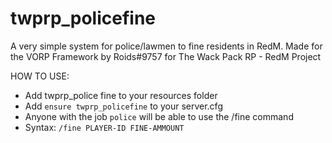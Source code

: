 # twprp_policefine
 A very simple system for police/lawmen to fine residents in RedM. Made for the VORP Framework by Roids#9757 for The Wack Pack RP - RedM Project
 
 HOW TO USE:
 
- Add twprp_police fine to your resources folder
- Add `ensure twprp_policefine` to your server.cfg
- Anyone with the job `police` will be able to use the /fine command
- Syntax: `/fine PLAYER-ID FINE-AMMOUNT`